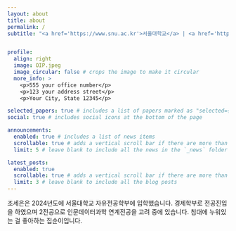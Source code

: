 ```yaml
---
layout: about
title: about
permalink: /
subtitle: "<a href='https://www.snu.ac.kr'>서울대학교</a> | <a href='https://cls.snu.ac.kr'>자유전공학부</a> | <a href='https://econ.snu.ac.kr'>경제학부</a>"


profile:
  align: right
  image: OIP.jpeg
  image_circular: false # crops the image to make it circular
  more_info: >
    <p>555 your office number</p>
    <p>123 your address street</p>
    <p>Your City, State 12345</p>

selected_papers: true # includes a list of papers marked as "selected={true}"
social: true # includes social icons at the bottom of the page

announcements:
  enabled: true # includes a list of news items
  scrollable: true # adds a vertical scroll bar if there are more than 3 news items
  limit: 5 # leave blank to include all the news in the `_news` folder

latest_posts:
  enabled: true
  scrollable: true # adds a vertical scroll bar if there are more than 3 new posts items
  limit: 3 # leave blank to include all the blog posts
---
```


조세은은 2024년도에 서울대학교 자유전공학부에 입학했습니다. 경제학부로 전공진입을 하였으며 2전공으로 인문데이터과학 연계전공을 고려 중에 있습니다. 침대에 누워있는 걸 좋아하는 집순이입니다.

